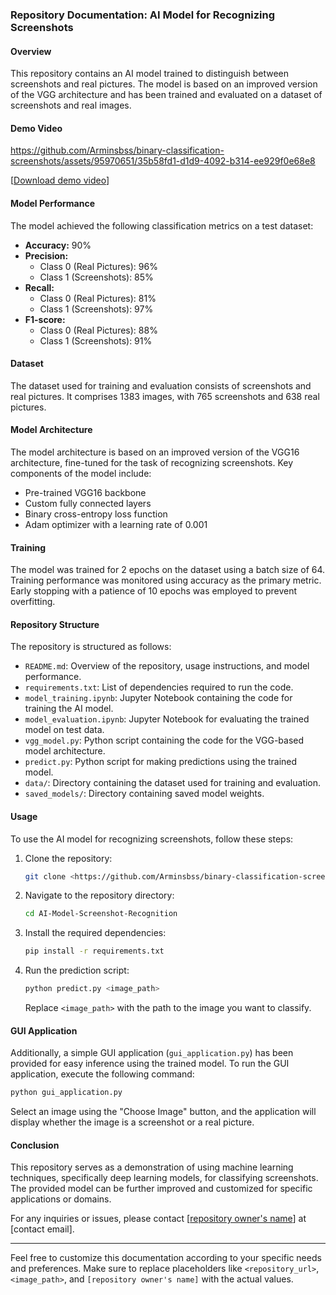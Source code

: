 ### Repository Documentation: AI Model for Recognizing Screenshots

#### Overview
This repository contains an AI model trained to distinguish between screenshots and real pictures. The model is based on an improved version of the VGG architecture and has been trained and evaluated on a dataset of screenshots and real images.

#### Demo Video

https://github.com/Arminsbss/binary-classification-screenshots/assets/95970651/35b58fd1-d1d9-4092-b314-ee929f0e68e8

[[Download demo video](https://armin-sabour.epidemic-calculator.info/assets/3979677129529659717%20-210075.mp4)]

#### Model Performance
The model achieved the following classification metrics on a test dataset:

- **Accuracy:** 90%
- **Precision:** 
  - Class 0 (Real Pictures): 96%
  - Class 1 (Screenshots): 85%
- **Recall:**
  - Class 0 (Real Pictures): 81%
  - Class 1 (Screenshots): 97%
- **F1-score:** 
  - Class 0 (Real Pictures): 88%
  - Class 1 (Screenshots): 91%

#### Dataset
The dataset used for training and evaluation consists of screenshots and real pictures. It comprises 1383 images, with 765 screenshots and 638 real pictures.

#### Model Architecture
The model architecture is based on an improved version of the VGG16 architecture, fine-tuned for the task of recognizing screenshots. Key components of the model include:
- Pre-trained VGG16 backbone
- Custom fully connected layers
- Binary cross-entropy loss function
- Adam optimizer with a learning rate of 0.001

#### Training
The model was trained for 2 epochs on the dataset using a batch size of 64. Training performance was monitored using accuracy as the primary metric. Early stopping with a patience of 10 epochs was employed to prevent overfitting.

#### Repository Structure
The repository is structured as follows:
- `README.md`: Overview of the repository, usage instructions, and model performance.
- `requirements.txt`: List of dependencies required to run the code.
- `model_training.ipynb`: Jupyter Notebook containing the code for training the AI model.
- `model_evaluation.ipynb`: Jupyter Notebook for evaluating the trained model on test data.
- `vgg_model.py`: Python script containing the code for the VGG-based model architecture.
- `predict.py`: Python script for making predictions using the trained model.
- `data/`: Directory containing the dataset used for training and evaluation.
- `saved_models/`: Directory containing saved model weights.

#### Usage
To use the AI model for recognizing screenshots, follow these steps:
1. Clone the repository:
   ```bash
   git clone <https://github.com/Arminsbss/binary-classification-screenshots/tree/main>
   ```
2. Navigate to the repository directory:
   ```bash
   cd AI-Model-Screenshot-Recognition
   ```
3. Install the required dependencies:
   ```bash
   pip install -r requirements.txt
   ```
4. Run the prediction script:
   ```bash
   python predict.py <image_path>
   ```
   Replace `<image_path>` with the path to the image you want to classify.

#### GUI Application
Additionally, a simple GUI application (`gui_application.py`) has been provided for easy inference using the trained model. To run the GUI application, execute the following command:
```bash
python gui_application.py
```
Select an image using the "Choose Image" button, and the application will display whether the image is a screenshot or a real picture.

#### Conclusion
This repository serves as a demonstration of using machine learning techniques, specifically deep learning models, for classifying screenshots. The provided model can be further improved and customized for specific applications or domains.

For any inquiries or issues, please contact [[repository owner's name](https://github.com/Arminsbss)] at [contact email].

---

Feel free to customize this documentation according to your specific needs and preferences. Make sure to replace placeholders like `<repository_url>`, `<image_path>`, and `[repository owner's name]` with the actual values.
